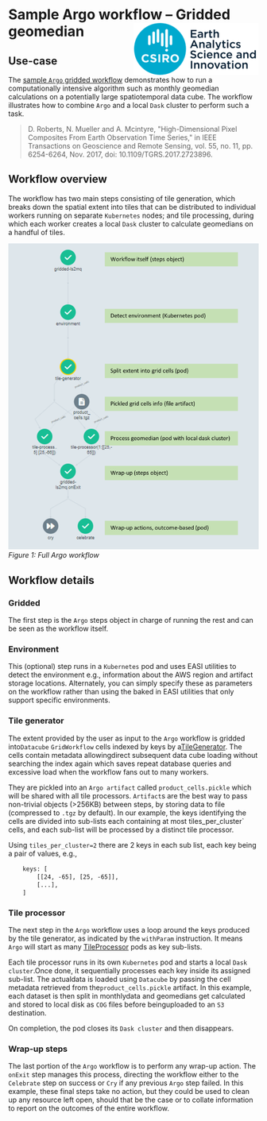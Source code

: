 # Sample Argo workflow – Gridded geomedian <img style="float: right;" src="https://github.com/csiro-easi/easi-notebooks/blob/main/resources/csiro_easi_logo.png?raw=true">  <!-- markdownlint-disable MD033 -->

## Use-case

The [sample `Argo` gridded workflow](../workflows/easi-wf-gridded.yaml) demonstrates how
to run a computationally intensive algorithm such as monthly geomedian calculations on a
potentially large spatiotemporal data cube. The workflow illustrates how to combine
`Argo` and a local `Dask` cluster to perform such a task.

> D. Roberts, N. Mueller and A. Mcintyre, "High-Dimensional Pixel Composites From Earth
> Observation Time Series," in IEEE Transactions on Geoscience and Remote Sensing, vol.
> 55, no. 11, pp. 6254-6264, Nov. 2017, doi: 10.1109/TGRS.2017.2723896.

## Workflow overview

The workflow has two main steps consisting of tile generation, which breaks down the
spatial extent into tiles that can be distributed to individual workers running on
separate `Kubernetes` nodes; and tile processing, during which each worker creates a
local `Dask` cluster to calculate geomedians on a handful of tiles.

![Full Argo workflow](media/sample-gridded-argo-workflow-01.png)
*Figure 1: Full Argo workflow*

## Workflow details

### Gridded

The first step is the `Argo` steps object in charge of running the rest and can be seen
as the workflow itself.

### Environment

This (optional) step runs in a `Kubernetes` pod and uses EASI utilities to detect the environment e.g., information about the AWS region and artifact storage locations. Alternately, you can simply specify these as parameters on the workflow rather than using the baked in EASI utilities that only support specific environments.

### Tile generator

The extent provided by the user as input to the `Argo` workflow is gridded into`Datacube` `GridWorkflow` cells indexed by keys by a[TileGenerator](../tasks/gridded/tile_generator.py). The cells contain metadata allowingdirect subsequent data cube loading without searching the index again which saves repeat database queries and excessive load when the workflow fans out to many workers.

They are pickled into an `Argo artifact` called `product_cells.pickle` which will be shared with all tile processors. `Artifact`s are the best way to pass non-trivial objects (>256KB) between steps, by storing data to file (compressed to `.tgz` by default). In our example, the keys identifying the cells are divided into sub-lists each containing at most tiles_per_cluster` cells, and each sub-list will be processed by a distinct tile processor.

Using `tiles_per_cluster=2` there are 2 keys in each sub list, each key being a pair of values, e.g.,
```
    keys: [
        [[24, -65], [25, -65]],
        [...],
    ]
```
### Tile processor

The next step in the `Argo` workflow uses a loop around the keys produced by the tile generator, as indicated by the `withParam` instruction. It means `Argo` will start as many [TileProcessor](../tasks/gridded/tile_processor.py) pods as key sub-lists.

Each tile processor runs in its own `Kubernetes` pod and starts a local `Dask cluster`.Once done, it sequentially processes each key inside its assigned sub-list. The actualdata is loaded using `Datacube` by passing the cell metadata retrieved from the`product_cells.pickle` artifact. In this example, each dataset is then split in monthlydata and geomedians get calculated and stored to local disk as `COG` files before beinguploaded to an `S3` destination.

On completion, the pod closes its `Dask cluster` and then disappears.

### Wrap-up steps

The last portion of the `Argo` workflow is to perform any wrap-up action. The `onExit` step manages this process, directing the workflow either to the `Celebrate` step on success or `Cry` if any previous `Argo` step failed. In this example, these final steps take no action, but they could be used to clean up any resource left open, should that be the case or to collate information to report on the outcomes of the entire workflow.
